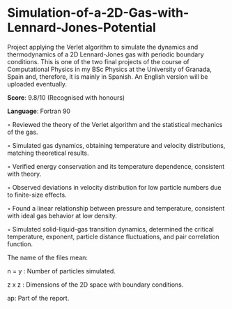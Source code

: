 # Simulation-of-a-2D-Gas-with-Lennard-Jones-Potential
Project applying the Verlet algorithm to simulate the dynamics and thermodynamics of a 2D Lennard-Jones gas with periodic boundary conditions. This is one of the two final projects of the course of Computational Physics in my BSc Physics at the University of Granada, Spain and, therefore, it is mainly in Spanish. An English version will be uploaded eventually. 

**Score**: 9.8/10 (Recognised with honours)

**Language**: Fortran 90

◦ Reviewed the theory of the Verlet algorithm and the statistical mechanics of the gas.

◦ Simulated gas dynamics, obtaining temperature and velocity distributions, matching theoretical results.

◦ Verified energy conservation and its temperature dependence, consistent with theory.

◦ Observed deviations in velocity distribution for low particle numbers due to finite-size effects.

◦ Found a linear relationship between pressure and temperature, consistent with ideal gas behavior at low density.

◦ Simulated solid-liquid-gas transition dynamics, determined the critical temperature, exponent, particle distance fluctuations, and pair correlation function.




The name of the files mean:

n = y : Number of particles simulated.

z x z : Dimensions of the 2D space with boundary conditions.

ap: Part of the report.
